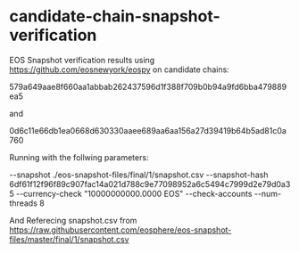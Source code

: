 # candidate-chain-snapshot-verification

EOS Snapshot verification results using https://github.com/eosnewyork/eospy on candidate chains:

579a649aae8f660aa1abbab262437596d1f388f709b0b94a9fd6bba479889ea5

and

0d6c11e66db1ea0668d630330aaee689aa6aa156a27d39419b64b5ad81c0a760

Running with the follwing parameters:

--snapshot ./eos-snapshot-files/final/1/snapshot.csv --snapshot-hash 6df61f12f96f89c907fac14a021d788c9e77098952a6c5494c7999d2e79d0a35 --currency-check "10000000000.0000 EOS" --check-accounts --num-threads 8

And Referecing snapshot.csv from https://raw.githubusercontent.com/eosphere/eos-snapshot-files/master/final/1/snapshot.csv


